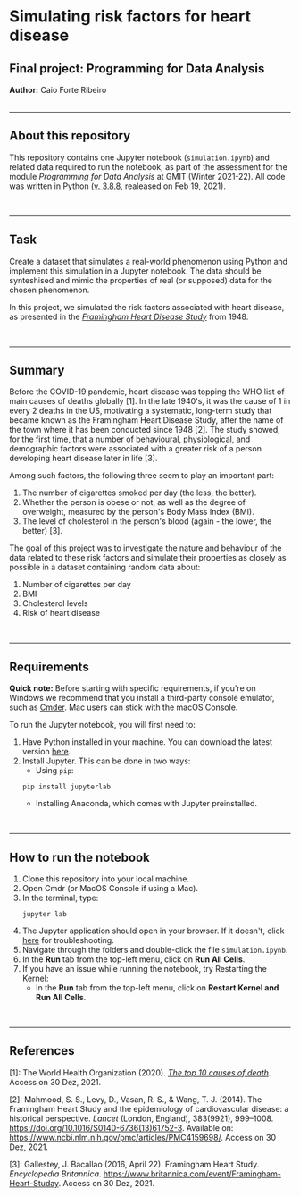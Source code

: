 # Simulating risk factors for heart disease
## Final project: Programming for Data Analysis

**Author:** Caio Forte Ribeiro
<br><br>

***
## About this repository

This repository contains one Jupyter notebook (`simulation.ipynb`) and related data required to run the notebook, as part of the assessment for the module *Programming for Data Analysis* at GMIT (Winter 2021-22). All code was written in Python ([v. 3.8.8](https://www.python.org/downloads/release/python-388/), realeased on Feb 19, 2021).

<br>

***
## Task
Create a dataset that simulates a real-world phenomenon using Python and implement this simulation in a Jupyter notebook. The data should be synteshised and mimic the properties of real (or supposed) data for the chosen phenomenon.

In this project, we simulated the risk factors associated with heart disease, as presented in the [*Framingham Heart Disease Study*](https://en.wikipedia.org/wiki/Framingham_Heart_Study) from 1948.

<br>

***
## Summary
Before the COVID-19 pandemic, heart disease was topping the WHO list of main causes of deaths globally [1]. In the late 1940's, it was the cause of 1 in every 2 deaths in the US, motivating a systematic, long-term study that became known as the Framingham Heart Disease Study, after the name of the town where it has been conducted since 1948 [2]. The study showed, for the first time, that a number of behavioural, physiological, and demographic factors were associated with a greater risk of a person developing heart disease later in life [3].

Among such factors, the following three seem to play an important part:

1. The number of cigarettes smoked per day (the less, the better).
2. Whether the person is obese or not, as well as the degree of overweight, measured by the person's Body Mass Index (BMI).
3. The level of cholesterol in the person's blood (again - the lower, the better) [3].

The goal of this project was to investigate the nature and behaviour of the data related to these risk factors and simulate their properties as closely as possible in a dataset containing random data about:

1. Number of cigarettes per day
2. BMI
3. Cholesterol levels
4. Risk of heart disease

<br>

***
## Requirements
**Quick note:** Before starting with specific requirements, if you're on Windows we recommend that you install a third-party console emulator, such as [Cmder](https://cmder.net/). Mac users can stick with the macOS Console.

To run the Jupyter notebook, you will first need to:
1. Have Python installed in your machine. You can download the latest version [here](https://www.python.org/downloads/).
2. Install Jupyter. This can be done in two ways:
   * Using `pip`: 
   ```
   pip install jupyterlab
   ```
   * Installing Anaconda, which comes with Jupyter preinstalled. 

<br>

***
## How to run the notebook
1. Clone this repository into your local machine.
2. Open Cmdr (or MacOS Console if using a Mac).
3. In the terminal, type:
    ```
    jupyter lab
    ```
4. The Jupyter application should open in your browser. If it doesn't, click [here](https://jupyter-notebook.readthedocs.io/en/stable/troubleshooting.html) for troubleshooting.
5. Navigate through the folders and double-click the file `simulation.ipynb`.
6. In the **Run** tab from the top-left menu, click on **Run All Cells**.
7. If you have an issue while running the notebook, try Restarting the Kernel:
   * In the **Run** tab from the top-left menu, click on **Restart Kernel and Run All Cells**.

<br>

***
## References

[1]:  The World Health Organization (2020). [*The top 10 causes of death*](https://www.who.int/news-room/fact-sheets/detail/the-top-10-causes-of-death). Access on 30 Dez, 2021.

[2]:  Mahmood, S. S., Levy, D., Vasan, R. S., & Wang, T. J. (2014). The Framingham Heart Study and the epidemiology of cardiovascular disease: a historical perspective. *Lancet* (London, England), 383(9921), 999–1008. https://doi.org/10.1016/S0140-6736(13)61752-3. Available on: https://www.ncbi.nlm.nih.gov/pmc/articles/PMC4159698/. Access on 30 Dez, 2021.

[3]: Gallestey, J. Bacallao (2016, April 22). Framingham Heart Study. *Encyclopedia Britannica*. https://www.britannica.com/event/Framingham-Heart-Studay. Access on 30 Dez, 2021.



